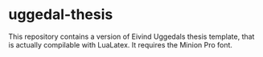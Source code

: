 uggedal-thesis
==============

This repository contains a version of Eivind Uggedals thesis template, that is actually compilable with LuaLatex.
It requires the Minion Pro font.
